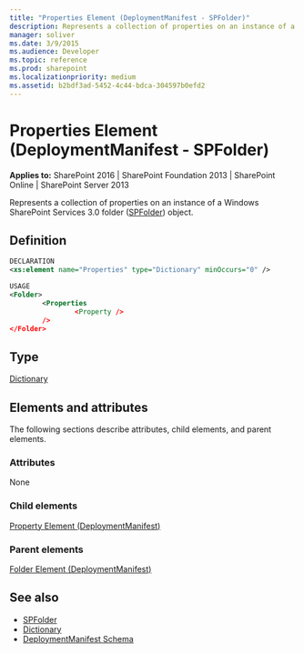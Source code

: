 ```yaml
---
title: "Properties Element (DeploymentManifest - SPFolder)"
description: Represents a collection of properties on an instance of a Windows SharePoint Services 3.0 folder.
manager: soliver
ms.date: 3/9/2015
ms.audience: Developer
ms.topic: reference
ms.prod: sharepoint
ms.localizationpriority: medium
ms.assetid: b2bdf3ad-5452-4c44-bdca-304597b0efd2
---
```


# Properties Element (DeploymentManifest - SPFolder)

**Applies to:** SharePoint 2016 | SharePoint Foundation 2013 | SharePoint Online | SharePoint Server 2013 
  
Represents a collection of properties on an instance of a Windows SharePoint Services 3.0 folder ([SPFolder](https://msdn.microsoft.com/library/Microsoft.SharePoint.SPFolder.aspx)) object. 

## Definition

```XML
DECLARATION
<xs:element name="Properties" type="Dictionary" minOccurs="0" />

USAGE
<Folder>
        <Properties
                <Property />
        />
</Folder>

```

## Type

[Dictionary](/dotnet/api/system.collections.generic.dictionary-2)
  
## Elements and attributes

The following sections describe attributes, child elements, and parent elements.

### Attributes

None
   
### Child elements

[Property Element (DeploymentManifest)](property-element-deploymentmanifest.md)
   
### Parent elements

[Folder Element (DeploymentManifest)](folder-element-deploymentmanifest.md)
   
## See also

- [SPFolder](https://msdn.microsoft.com/library/Microsoft.SharePoint.SPFolder.aspx)
- [Dictionary](/dotnet/api/system.collections.generic.dictionary-2)
- [DeploymentManifest Schema](deploymentmanifest-schema.md)

